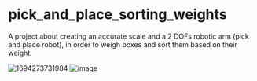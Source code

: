 # pick_and_place_sorting_weights
A project about creating an accurate scale and a 2 DOFs robotic arm (pick and place robot), in order to weigh boxes and sort them based on their weight.

![1694273731984](https://github.com/Lapricode/pick_and_place_sorting_weights/assets/91993549/733cbe35-a746-4cd7-9c3d-86e7555f378c)
![image](https://github.com/Lapricode/pick_and_place_sorting_weights/assets/91993549/968f3c30-0d7a-46da-bfad-cc04522c2af4)
